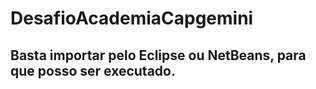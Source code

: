 # DesafioAcademiaCapgemini
## Basta importar pelo Eclipse ou NetBeans, para que posso ser executado.
